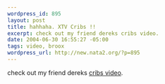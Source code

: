 ```yaml
--- 
wordpress_id: 895
layout: post
title: hahhaha. XTV Cribs !!
excerpt: check out my friend dereks cribs video.
date: 2004-06-30 16:55:27 -05:00
tags: video, broox
wordpress_url: http://new.nata2.org/?p=895
---
```

check out my friend dereks <a href="http://derek.broox.com/?page=video&amp;vid=3">cribs video</a>.
